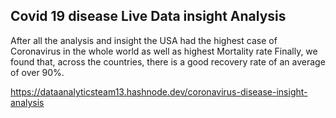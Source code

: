 ## Covid 19 disease  Live Data insight Analysis

After all the analysis and insight the USA had the highest case of Coronavirus in the whole world as well as highest Mortality rate  Finally, we found that, across the countries, there is a good recovery rate of an average of over 90%.


https://dataanalyticsteam13.hashnode.dev/coronavirus-disease-insight-analysis